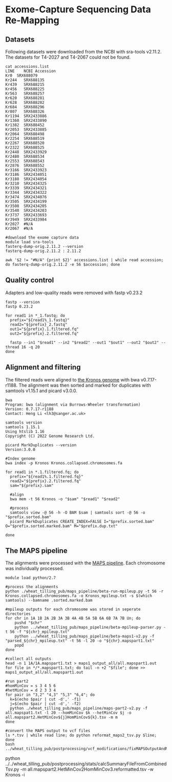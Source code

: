 # Exome-Capture Sequencing Data Re-Mapping

## Datasets

Following datasets were downloaded from the NCBI with sra-tools v2.11.2. The datasets for T4-2027 and T4-2067 could not be found. 
```
cat accessions.list
LINE	NCBI Accession
Kr0  SRX688079
Kr244	SRX688135
Kr439	SRX688215
Kr456	SRX688225
Kr563	SRX688257
Kr620	SRX688281
Kr628	SRX688282
Kr684	SRX688296
Kr807	SRX688326
Kr1194	SRX2433886
Kr1360	SRX2433890
Kr1382	SRX688452
Kr2053	SRX2433885
Kr2064	SRX688498
Kr2254	SRX688519
Kr2267	SRX688520
Kr2322	SRX688525
Kr2448	SRX2433929
Kr2480	SRX688534
Kr2553	SRX688543
Kr2876	SRX688552
Kr3166	SRX2433923
Kr3186	SRX2434051
Kr3188	SRX2434054
Kr3210	SRX2434325
Kr3339	SRX2434321
Kr3344	SRX2434322
Kr3474	SRX2434076
Kr3505	SRX2434199
Kr3508	SRX2434205
Kr3540	SRX2434203
Kr3737	SRX2433693
Kr3949	SRX2433984
Kr2027	#N/A
Kr2067	#N/A
```


```
#download the exome capture data
module load sra-tools
fasterq-dump-orig.2.11.2 --version
fasterq-dump-orig.2.11.2 : 2.11.2

awk '$2 != "#N/A" {print $2}' accessions.list | while read accession; do fasterq-dump-orig.2.11.2 -e 56 $accession; done
```

## Quality control

Adapters and low-quality reads were removed with fastp v0.23.2
```
fastp --version
fastp 0.23.2

for read1 in *_1.fastq; do
  prefix="${read1%_1.fastq}"
  read2="${prefix}_2.fastq"
  out1="${prefix}.1.filtered.fq"
  out2="${prefix}.2.filtered.fq"

  fastp --in1 "$read1" --in2 "$read2" --out1 "$out1" --out2 "$out2" --thread 16 -q 20
done
```

## Alignment and filtering

The filtered reads were aligned to [the Kronos genome](https://zenodo.org/records/10215402) with bwa v0.7.17-r1188. The alignment was then sorted and marked for duplicates with samtools v1.15.1 and picard v3.0.0.
```
bwa
Program: bwa (alignment via Burrows-Wheeler transformation)
Version: 0.7.17-r1188
Contact: Heng Li <lh3@sanger.ac.uk>

samtools version
samtools 1.15.1
Using htslib 1.16
Copyright (C) 2022 Genome Research Ltd.

picard MarkDuplicates --version
Version:3.0.0
```
```
#Index genome
bwa index -p Kronos Kronos.collapsed.chromosomes.fa

for read1 in *.1.filtered.fq; do
  prefix="${read1%.1.filtered.fq}"
  read2="${prefix}.2.filtered.fq"
  sam="${prefix}.sam"

  #align
  bwa mem -t 56 Kronos -o "$sam" "$read1" "$read2"

  #process
  samtools view -@ 56 -h -O BAM $sam | samtools sort -@ 56 -o "$prefix.sorted.bam"
  picard MarkDuplicates CREATE_INDEX=FALSE I="$prefix.sorted.bam" O="$prefix.sorted.marked.bam" M="$prefix.dup.txt"

done
```

## The MAPS pipeline

The alignments were processed with the [MAPS pipeline](https://github.com/DubcovskyLab/wheat_tilling_pub/tree/master/maps_pipeline). Each chromosome was individually processed.  

```
module load python/2.7

#process the alignments
python ./wheat_tilling_pub/maps_pipeline/beta-run-mpileup.py -t 56 -r Kronos.collapsed.chromosomes.fa -o Kronos_mpileup.txt -s $(which samtools) --bamname .sorted.marked.bam

#mpileup outputs for each chromosome was stored in seperate directories
for chr in 1A 1B 2A 2B 3A 3B 4A 4B 5A 5B 6A 6B 7A 7B Un; do
    pushd "$chr"  
    python ../wheat_tilling_pub/maps_pipeline/beta-mpileup-parser.py -t 56 -f "${chr}_mpileup.txt"
    python ../wheat_tilling_pub/maps_pipeline/beta-maps1-v2.py -f "parsed_${chr}_mpileup.txt" -t 56 -l 20 -o "${chr}.mapspart1.txt"
    popd
done

#collect all outputs
head -n 1 1A/1A.mapspart1.txt > maps1_output_all/all.mapspart1.out
for file in */*.mapspart1.txt; do tail -n +2 "$file"; done >> maps1_output_all/all.mapspart1.out

#run part2
#homMinCov = s 3 4 5 6
#hetMinCov = d 2 3 3 4
for pair in "3,2" "4,3" "5,3" "6,4"; do
  k=$(echo $pair | cut -d',' -f1)
  j=$(echo $pair | cut -d',' -f2)
  python ./wheat_tilling_pub/maps_pipeline/maps-part2-v2.py -f all.mapspat1.txt -l 20 --homMinCov $k --hetMinCov $j -o all.mapspart2.HetMinCov${j}HomMinCov${k}.tsv -m m
done

#convert the MAPS output to vcf files
ls *.tsv | while read line; do python reformat_maps2_tsv.py $line; done
bash ../wheat_tilling_pub/postprocessing/vcf_modifications/fixMAPSOutputAndMakeVCF.sh
```
python ../../wheat_tilling_pub/postprocessing/stats/calcSummaryFileFromCombinedTsv.py -m all.mapspart2.HetMinCov2HomMinCov3.reformatted.tsv -w Kronos -i

